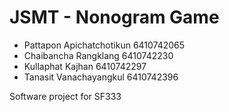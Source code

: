 # JSMT - Nonogram Game
<ul>
    <li> Pattapon Apichatchotikun 6410742065</li>
    <li>Chaibancha Rangklang 6410742230</li>
    <li>Kullaphat Kajhan 6410742297</li>
    <li>Tanasit Vanachayangkul 6410742396</li>
</ul> 
 Software project for SF333
